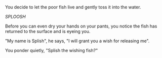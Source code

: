 You decide to let the poor fish live and gently toss it into the water.

*SPLOOSH*

Before you can even dry your hands on your pants, you notice the fish has returned to the surface and is eyeing you.

"My name is Splish", he says, "I will grant you a wish for releasing me".

You ponder quietly, "Splish the wishing fish?"

